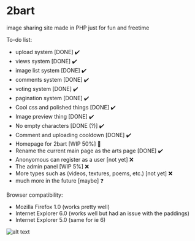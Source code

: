 # 2bart
image sharing site made in PHP just for fun and freetime

To-do list:
- upload system [DONE] ✔️
- views system [DONE] ✔️
- image list system [DONE] ✔️
- comments system [DONE] ✔️
- voting system [DONE] ✔️ 
- pagination system [DONE] ✔️ 
- Cool css and polished things [DONE] ✔️
- Image preview thing [DONE] ✔️
- No empty characters [DONE (?)] ✔️
- Comment and uploading cooldown [DONE] ✔️
- Homepage for 2bart [WIP 50%] 🚧
- Rename the current main page as the arts page [DONE] ✔️
- Anonyomous can register as a user [not yet] ❌
- The admin panel [WIP 5%] ❌
- More types such as (videos, textures, poems, etc.) [not yet] ❌
- much more in the future [maybe] ❓

Browser compatibility:
- Mozilla Firefox 1.0 (works pretty well)
- Internet Explorer 6.0 (works well but had an issue with the paddings)
- Internet Explorer 5.0 (same for ie 6)

![alt text](https://cdn.discordapp.com/attachments/862154953295396884/897383852190892032/wtf.png)
